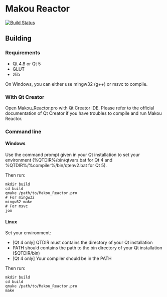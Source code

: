 # Makou Reactor

[![Build Status](https://travis-ci.org/myst6re/makoureactor.svg?branch=master)](https://travis-ci.org/myst6re/makoureactor)

## Building

### Requirements

 - Qt 4.8 or Qt 5
 - GLUT
 - zlib

On Windows, you can either use mingw32 (g++) or msvc to compile.

### With Qt Creator

Open Makou_Reactor.pro with Qt Creator IDE.
Please refer to the official documentation of Qt Creator
if you have troubles to compile and run Makou Reactor.

### Command line

#### Windows

Use the command prompt given in your Qt installation
to set your environment (%QTDIR%/bin/qtvars.bat for Qt 4
and %QTDIR%/%compiler%/bin/qtenv2.bat for Qt 5).

Then run:

~~~
mkdir build
cd build
qmake /path/to/Makou_Reactor.pro
# For mingw32
mingw32-make
# For msvc
jom
~~~

#### Linux

Set your environment:

 - [Qt 4 only] QTDIR must contains the directory of your Qt installation
 - PATH should contains the path to the bin directory of your Qt installation ($QTDIR/bin)
 - [Qt 4 only] Your compiler should be in the PATH

Then run:

~~~
mkdir build
cd build
qmake /path/to/Makou_Reactor.pro
make
~~~
